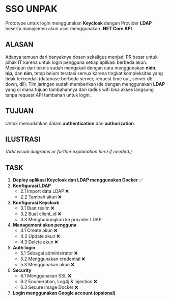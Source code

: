 # SSO UNPAK

Prototype untuk login menggunakan **Keycloak** dengan Provider **LDAP** beserta manajemen akun user menggunakan **.NET Core API**.

## ALASAN

Adanya temuan dari banyaknya dosen sekaligus menjadi PR besar untuk pihak IT karena untuk login pengguna setiap aplikasi berbeda akun. Meskipun dari teknis sudah mengakali dengan cara menggunakan **nidn**, **nip**, dan **nim**, tetap belum teratasi semua karena tingkat kompleksitas yang tidak terkendali (database berbeda server, request time out, server db down, dll). Tim jaringan sudah memberikan ide dengan menggunakan **LDAP** yang di mana tujuan tambahannya dari radius wifi bisa akses langsung tanpa request API tambahan untuk login. 

## TUJUAN  

Untuk memudahkan dalam **authentication** dan **authorization**.

## ILUSTRASI

_(Add visual diagrams or further explanation here if needed.)_

## TASK

1. **Deploy aplikasi Keycloak dan LDAP menggunakan Docker** ✅
2. **Konfigurasi LDAP**
   - 2.1 Import data LDAP ❌
   - 2.2 Tambah akun ❌
3. **Konfigurasi Keycloak**
   - 3.1 Buat realm ❌
   - 3.2 Buat client_id ❌
   - 3.3 Menghubungkan ke provider LDAP
4. **Management akun pengguna**
   - 4.1 Create akun ❌
   - 4.2 Update akun ❌
   - 4.3 Delete akun ❌
5. **Auth login**
   - 5.1 Sebagai administrator ❌
   - 5.2 Menggunakan credential ❌
   - 5.3 Menggunakan akun ❌
6. **Security**
   - 6.1 Menggunakan SSL ❌
   - 6.2 Enumeration, Log4j & injection ❌
   - 6.3 Secure image Docker ❌
7. **Login menggunakan Google account (opsional)**
